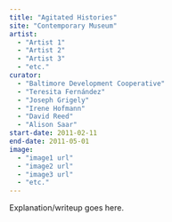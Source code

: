 ```yaml
---
title: "Agitated Histories"
site: "Contemporary Museum"
artist:
  - "Artist 1"
  - "Artist 2"
  - "Artist 3"
  - "etc." 
curator:
  - "Baltimore Development Cooperative" 
  - "Teresita Fernández"
  - "Joseph Grigely"
  - "Irene Hofmann"
  - "David Reed" 
  - "Alison Saar" 
start-date: 2011-02-11
end-date: 2011-05-01
image:
  - "image1 url"
  - "image2 url"
  - "image3 url"
  - "etc."
---
```


Explanation/writeup goes here.